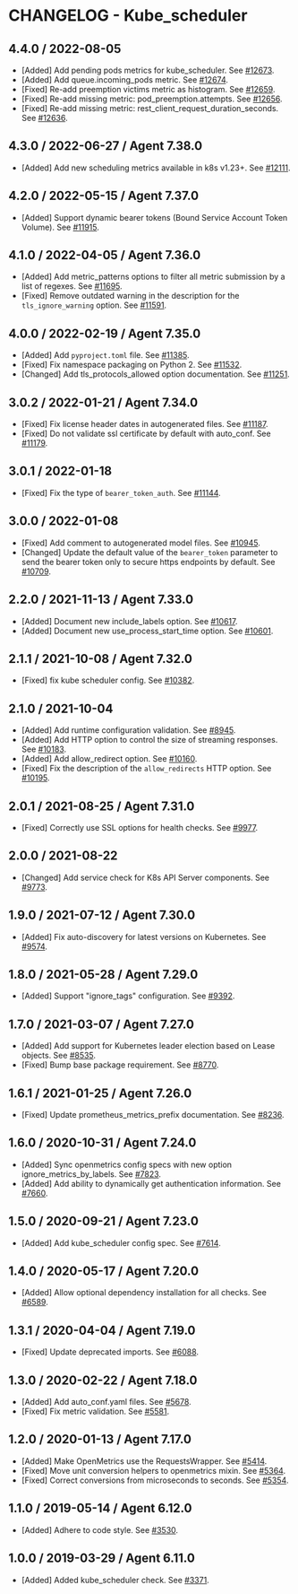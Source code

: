 # CHANGELOG - Kube_scheduler

## 4.4.0 / 2022-08-05

* [Added] Add pending pods metrics for kube_scheduler. See [#12673](https://github.com/DataDog/integrations-core/pull/12673).
* [Added] Add queue.incoming_pods metric. See [#12674](https://github.com/DataDog/integrations-core/pull/12674).
* [Fixed] Re-add preemption victims metric as histogram. See [#12659](https://github.com/DataDog/integrations-core/pull/12659).
* [Fixed] Re-add missing metric: pod_preemption.attempts. See [#12656](https://github.com/DataDog/integrations-core/pull/12656).
* [Fixed] Re-add missing metric: rest_client_request_duration_seconds. See [#12636](https://github.com/DataDog/integrations-core/pull/12636).

## 4.3.0 / 2022-06-27 / Agent 7.38.0

* [Added] Add new scheduling metrics available in k8s v1.23+. See [#12111](https://github.com/DataDog/integrations-core/pull/12111).

## 4.2.0 / 2022-05-15 / Agent 7.37.0

* [Added] Support dynamic bearer tokens (Bound Service Account Token Volume). See [#11915](https://github.com/DataDog/integrations-core/pull/11915).

## 4.1.0 / 2022-04-05 / Agent 7.36.0

* [Added] Add metric_patterns options to filter all metric submission by a list of regexes. See [#11695](https://github.com/DataDog/integrations-core/pull/11695).
* [Fixed] Remove outdated warning in the description for the `tls_ignore_warning` option. See [#11591](https://github.com/DataDog/integrations-core/pull/11591).

## 4.0.0 / 2022-02-19 / Agent 7.35.0

* [Added] Add `pyproject.toml` file. See [#11385](https://github.com/DataDog/integrations-core/pull/11385).
* [Fixed] Fix namespace packaging on Python 2. See [#11532](https://github.com/DataDog/integrations-core/pull/11532).
* [Changed] Add tls_protocols_allowed option documentation. See [#11251](https://github.com/DataDog/integrations-core/pull/11251).

## 3.0.2 / 2022-01-21 / Agent 7.34.0

* [Fixed] Fix license header dates in autogenerated files. See [#11187](https://github.com/DataDog/integrations-core/pull/11187).
* [Fixed] Do not validate ssl certificate by default with auto_conf. See [#11179](https://github.com/DataDog/integrations-core/pull/11179).

## 3.0.1 / 2022-01-18

* [Fixed] Fix the type of `bearer_token_auth`. See [#11144](https://github.com/DataDog/integrations-core/pull/11144).

## 3.0.0 / 2022-01-08

* [Fixed] Add comment to autogenerated model files. See [#10945](https://github.com/DataDog/integrations-core/pull/10945).
* [Changed] Update the default value of the `bearer_token` parameter to send the bearer token only to secure https endpoints by default. See [#10709](https://github.com/DataDog/integrations-core/pull/10709).

## 2.2.0 / 2021-11-13 / Agent 7.33.0

* [Added] Document new include_labels option. See [#10617](https://github.com/DataDog/integrations-core/pull/10617).
* [Added] Document new use_process_start_time option. See [#10601](https://github.com/DataDog/integrations-core/pull/10601).

## 2.1.1 / 2021-10-08 / Agent 7.32.0

* [Fixed] fix kube scheduler config. See [#10382](https://github.com/DataDog/integrations-core/pull/10382).

## 2.1.0 / 2021-10-04

* [Added] Add runtime configuration validation. See [#8945](https://github.com/DataDog/integrations-core/pull/8945).
* [Added] Add HTTP option to control the size of streaming responses. See [#10183](https://github.com/DataDog/integrations-core/pull/10183).
* [Added] Add allow_redirect option. See [#10160](https://github.com/DataDog/integrations-core/pull/10160).
* [Fixed] Fix the description of the `allow_redirects` HTTP option. See [#10195](https://github.com/DataDog/integrations-core/pull/10195).

## 2.0.1 / 2021-08-25 / Agent 7.31.0

* [Fixed] Correctly use SSL options for health checks. See [#9977](https://github.com/DataDog/integrations-core/pull/9977).

## 2.0.0 / 2021-08-22

* [Changed] Add service check for K8s API Server components. See [#9773](https://github.com/DataDog/integrations-core/pull/9773).

## 1.9.0 / 2021-07-12 / Agent 7.30.0

* [Added] Fix auto-discovery for latest versions on Kubernetes. See [#9574](https://github.com/DataDog/integrations-core/pull/9574).

## 1.8.0 / 2021-05-28 / Agent 7.29.0

* [Added] Support "ignore_tags" configuration. See [#9392](https://github.com/DataDog/integrations-core/pull/9392).

## 1.7.0 / 2021-03-07 / Agent 7.27.0

* [Added] Add support for Kubernetes leader election based on Lease objects. See [#8535](https://github.com/DataDog/integrations-core/pull/8535).
* [Fixed] Bump base package requirement. See [#8770](https://github.com/DataDog/integrations-core/pull/8770).

## 1.6.1 / 2021-01-25 / Agent 7.26.0

* [Fixed] Update prometheus_metrics_prefix documentation. See [#8236](https://github.com/DataDog/integrations-core/pull/8236).

## 1.6.0 / 2020-10-31 / Agent 7.24.0

* [Added] Sync openmetrics config specs with new option ignore_metrics_by_labels. See [#7823](https://github.com/DataDog/integrations-core/pull/7823).
* [Added] Add ability to dynamically get authentication information. See [#7660](https://github.com/DataDog/integrations-core/pull/7660).

## 1.5.0 / 2020-09-21 / Agent 7.23.0

* [Added] Add kube_scheduler config spec. See [#7614](https://github.com/DataDog/integrations-core/pull/7614).

## 1.4.0 / 2020-05-17 / Agent 7.20.0

* [Added] Allow optional dependency installation for all checks. See [#6589](https://github.com/DataDog/integrations-core/pull/6589).

## 1.3.1 / 2020-04-04 / Agent 7.19.0

* [Fixed] Update deprecated imports. See [#6088](https://github.com/DataDog/integrations-core/pull/6088).

## 1.3.0 / 2020-02-22 / Agent 7.18.0

* [Added] Add auto_conf.yaml files. See [#5678](https://github.com/DataDog/integrations-core/pull/5678).
* [Fixed] Fix metric validation. See [#5581](https://github.com/DataDog/integrations-core/pull/5581).

## 1.2.0 / 2020-01-13 / Agent 7.17.0

* [Added] Make OpenMetrics use the RequestsWrapper. See [#5414](https://github.com/DataDog/integrations-core/pull/5414).
* [Fixed] Move unit conversion helpers to openmetrics mixin. See [#5364](https://github.com/DataDog/integrations-core/pull/5364).
* [Fixed] Correct conversions from microseconds to seconds. See [#5354](https://github.com/DataDog/integrations-core/pull/5354).

## 1.1.0 / 2019-05-14 / Agent 6.12.0

* [Added] Adhere to code style. See [#3530](https://github.com/DataDog/integrations-core/pull/3530).

## 1.0.0 / 2019-03-29 / Agent 6.11.0

* [Added] Added kube_scheduler check. See [#3371](https://github.com/DataDog/integrations-core/pull/3371).

